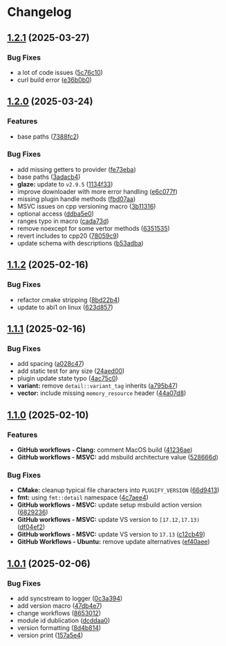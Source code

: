 # Changelog

## [1.2.1](https://github.com/untrustedmodders/plugify/compare/v1.2.0...v1.2.1) (2025-03-27)


### Bug Fixes

* a lot of code issues ([5c76c10](https://github.com/untrustedmodders/plugify/commit/5c76c1049d791cbe97f0f5ed0dd86744c1a53ff6))
* curl build error ([e36b0b0](https://github.com/untrustedmodders/plugify/commit/e36b0b003b8fef11a6380f2935160280d348962d))

## [1.2.0](https://github.com/untrustedmodders/plugify/compare/v1.1.2...v1.2.0) (2025-03-24)


### Features

* base paths ([7388fc2](https://github.com/untrustedmodders/plugify/commit/7388fc24639ceb9a26df8540c951bbe9675fd736))


### Bug Fixes

* add missing getters to provider ([fe73eba](https://github.com/untrustedmodders/plugify/commit/fe73ebae8c98462c421a77bf97e87094ff6c3353))
* base paths ([3adacb4](https://github.com/untrustedmodders/plugify/commit/3adacb40542bcbf918f6b4f2e5b6f4c1b6b0f689))
* **glaze:** update to `v2.9.5` ([1134f33](https://github.com/untrustedmodders/plugify/commit/1134f334d7e64e8da9d2de4ef857471d090d8c52))
* improve downloader with more error handling ([e6c077f](https://github.com/untrustedmodders/plugify/commit/e6c077fce37600b7a2da50e5a289e9e080e3bee0))
* missing plugin handle methods ([fbd07aa](https://github.com/untrustedmodders/plugify/commit/fbd07aa0b924b2b7d56c231c4c22bff50da9cc65))
* MSVC issues on cpp versioning macro ([3b11316](https://github.com/untrustedmodders/plugify/commit/3b11316c3fc270e57ba09794c2720140842c403c))
* optional access ([ddba5e0](https://github.com/untrustedmodders/plugify/commit/ddba5e0a031e3af7a1aaa718c9d3b535c9e37c24))
* ranges typo in macro ([cada73d](https://github.com/untrustedmodders/plugify/commit/cada73d6bcdb9750a3ab43e4b3f0ba2331e68325))
* remove noexcept for some vertor methods ([6351535](https://github.com/untrustedmodders/plugify/commit/6351535d7106ef597c79776322190a1b98a80c4f))
* revert includes to cpp20 ([78059c9](https://github.com/untrustedmodders/plugify/commit/78059c98acb81f8f13a487ab13be966fd037259a))
* update schema with descriptions ([b53adba](https://github.com/untrustedmodders/plugify/commit/b53adbafedbec66d118c5b8db6e338d9f72b58f2))

## [1.1.2](https://github.com/untrustedmodders/plugify/compare/v1.1.1...v1.1.2) (2025-02-16)


### Bug Fixes

* refactor cmake stripping ([8bd22b4](https://github.com/untrustedmodders/plugify/commit/8bd22b42379c98f4d34d465eb661da6b9e6262a5))
* update to abi1 on linux ([623d857](https://github.com/untrustedmodders/plugify/commit/623d85770f3e8d0efe198eb3a005f228175e2411))

## [1.1.1](https://github.com/untrustedmodders/plugify/compare/v1.1.0...v1.1.1) (2025-02-16)


### Bug Fixes

* add spacing ([a028c47](https://github.com/untrustedmodders/plugify/commit/a028c47bfb5f73f3983caefa39f93234c7379426))
* add static test for any size ([24aed00](https://github.com/untrustedmodders/plugify/commit/24aed00924008d5b7ff2d9c5c960ecb1c4d59313))
* plugin update state typo ([4ac75c0](https://github.com/untrustedmodders/plugify/commit/4ac75c07271af24c8493a546f4808f863e6af515))
* **variant:** remove `detail::variant_tag` inherits ([a795b47](https://github.com/untrustedmodders/plugify/commit/a795b4797ac30a95333fcfa71b0fb75c19394fcf))
* **vector:** include missing `memory_resource` header ([44a07d8](https://github.com/untrustedmodders/plugify/commit/44a07d86fd8f2a893b9875b33d931ec839e39801))

## [1.1.0](https://github.com/untrustedmodders/plugify/compare/v1.0.1...v1.1.0) (2025-02-10)


### Features

* **GitHub workflows - Clang:** comment MacOS build ([41236ae](https://github.com/untrustedmodders/plugify/commit/41236ae592a8d63139b6d0252e4d62e07fcd2555))
* **GitHub workflows - MSVC:** add msbuild architecture value ([528666d](https://github.com/untrustedmodders/plugify/commit/528666de4fef9b2d6a0ed392de6521eee9c3ac24))


### Bug Fixes

* **CMake:** cleanup typical file characters into `PLUGIFY_VERSION` ([66d9413](https://github.com/untrustedmodders/plugify/commit/66d9413695403b16b5805abba9f4c62d6e5425ff))
* **fmt:** using `fmt::detail` namespace ([4c7aee4](https://github.com/untrustedmodders/plugify/commit/4c7aee4e0e3414a07bb2cf6f5f3bddda55824cb5))
* **GitHub workflows - MSVC:** update setup msbuild action version ([6829236](https://github.com/untrustedmodders/plugify/commit/6829236e64307a64868218a0e35a06e5736305f4))
* **GitHub workflows - MSVC:** update VS version to `[17.12,17.13)` ([df04ef2](https://github.com/untrustedmodders/plugify/commit/df04ef282986845f37e3c15f1fb73e88cbd7df92))
* **GitHub workflows - MSVC:** update VS version to `17.13` ([c12cb49](https://github.com/untrustedmodders/plugify/commit/c12cb4907b40f309333cb3270bd4c75ad4f79ca7))
* **GitHub Workflows - Ubuntu:** remove update alternatives ([ef40aee](https://github.com/untrustedmodders/plugify/commit/ef40aeece513085a9a79e44dccd7d9e039ac4520))

## [1.0.1](https://github.com/untrustedmodders/plugify/compare/v1.0.0...v1.0.1) (2025-02-06)


### Bug Fixes

* add syncstream to logger ([0c3a394](https://github.com/untrustedmodders/plugify/commit/0c3a394915d5dba53ad6989b92ad9ef6e3071305))
* add version macro ([47db4e7](https://github.com/untrustedmodders/plugify/commit/47db4e77c6051dd1d0dba5e8ffcd455211df79a1))
* change workflows ([8653012](https://github.com/untrustedmodders/plugify/commit/8653012ed957af19c7f6adec13a283e31b15169b))
* module id dublication ([dcddaa0](https://github.com/untrustedmodders/plugify/commit/dcddaa0206d708f660f9752104e33021ebe0f1af))
* version formatting ([8d4b814](https://github.com/untrustedmodders/plugify/commit/8d4b814cbf3fa2bd8b9f8d45a7f54b1c20824be5))
* version print ([157a5e4](https://github.com/untrustedmodders/plugify/commit/157a5e4e2178c6394efa8c0fffce891d526832ed))
